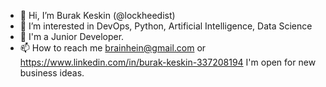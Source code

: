 - 👋 Hi, I’m Burak Keskin (@lockheedist)
- 👀 I’m interested in DevOps, Python, Artificial Intelligence, Data Science
- 🌱 I'm a Junior Developer.
- 📫 How to reach me brainhein@gmail.com or https://www.linkedin.com/in/burak-keskin-337208194
I'm open for new business ideas.
<!---
lockheedist/lockheedist is a ✨ special ✨ repository because its `README.md` (this file) appears on your GitHub profile.
You can click the Preview link to take a look at your changes.
--->

